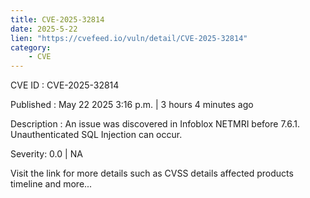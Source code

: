 ```yaml
---
title: CVE-2025-32814
date: 2025-5-22
lien: "https://cvefeed.io/vuln/detail/CVE-2025-32814"
category:
    - CVE
---
```


CVE ID : CVE-2025-32814

Published :  May 22
2025
3:16 p.m. | 3 hours
4 minutes ago

Description : An issue was discovered in Infoblox NETMRI before 7.6.1. Unauthenticated SQL Injection can occur.

Severity: 0.0 | NA

Visit the link for more details
such as CVSS details
affected products
timeline
and more...
